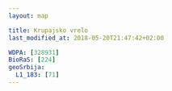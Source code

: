 ```yaml
---
layout: map

title: Krupajsko vrelo
last_modified_at: 2018-05-20T21:47:42+02:00

WDPA: [328931]
BioRaS: [224]
geoSrbija:
  L1_183: [71]
---
```

